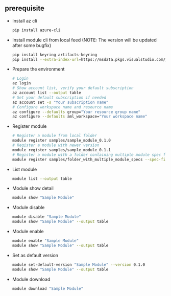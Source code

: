 ## prerequisite

* Install az cli

  ```bash
  pip install azure-cli
  ```

* Install module cli from local feed (NOTE: The version will be updated after some bugfix)

  ```bash
  pip install keyring artifacts-keyring
  pip install --extra-index-url=https://msdata.pkgs.visualstudio.com/_packaging/azureml-modules%40Local/pypi/simple/ azureml-designer-tools==0.1.20.post11580023
  ```

* Prepare the environment

  ```bash
  # Login
  az login
  # Show account list, verify your default subscription
  az account list --output table
  # Set your default subscription if needed
  az account set -s "Your subscription name"
  # Configure workspace name and resource name
  az configure --defaults group="Your resource group name"
  az configure --defaults aml_workspace="Your workspace name"
  ```

  

* Register module

  ```bash
  # Register a module from local folder
  module register samples/sample_module_0.1.0
  # Register a module with newer version
  module register samples/sample_module_0.1.1
  # Register a module with a folder containing multiple module spec files
  module register samples/folder_with_multiple_module_specs --spec-file=add_rows.yaml
  ```

* List module

  ```bash
  module list --output table
  ```

* Module show detail

  ```bash
  module show "Sample Module"
  ```

* Module disable 

  ```bash
  module disable "Sample Module"
  module show "Sample Module" --output table
  ```

* Module enable

  ```bash
  module enable "Sample Module"
  module show "Sample Module" --output table
  ```

* Set as default version

  ```bash
  module set-default-version "Sample Module" --version 0.1.0
  module show "Sample Module" --output table
  ```

* Module download

  ```bash
  module download "Sample Module"
  ```

  
